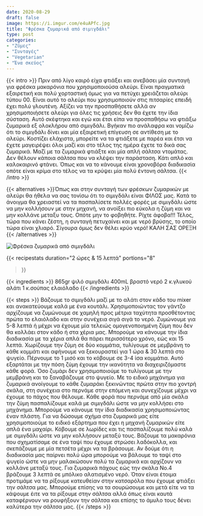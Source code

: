 ```yaml
---
date: 2020-08-29
draft: false
image: https://i.imgur.com/e4uAPfc.jpg
title: "Φρέσκα ζυμαρικά από σιμιγδάλι"
type: post
categories:
- "Ζύμες"
- "Συνταγές"
- "Vegetarian"
- "Ένα σκεύος"
---
```


{{< intro >}}
Πριν από λίγο καιρό είχα φτιάξει και ανεβάσει μία συνταγή για φρέσκα μακαρόνια που χρησιμοποιούσα αλεύρι. Είναι πραγματικά εξαιρετική και πολύ χορταστική όμως για να πετύχει χρειάζεται αλεύρι τύπου 00. Είναι αυτό το αλεύρι που χρησιμοποιούν στις πιτσαρίες επειδή έχει πολύ γλουτένη. Αξίζει να την προσπαθήσετε αλλά αν χρησιμοποιήσετε αλεύρι για όλες τις χρήσεις δεν θα έχετε την ίδια σύσταση.
Αυτό σκέφτηκα και εγώ και έτσι είπα να προσπαθήσω να φτιάξω ζυμαρικά εξ ολοκλήρου από σιμιγδάλι. Βγήκαν πιο ανάλαφρα και νομίζω ότι το σιμιγδάλι δίνει και μία εξαιρετική επίγευση σε αντίθεση με το αλεύρι. Κοστίζει ελάχιστα, μπορείτε να τα φτιάξετε με παρέα και έτσι να έχετε μαγειρέψει όλοι μαζί και στο τέλος της ημέρα έχετε τα δικά σας ζυμαρικά.
Μαζί με τα ζυμαρικά φτιάξτε και μία απλή σάλτσα ντομάτας. Δεν θέλουν κάποια σάλτσα που να κλέψει την παράσταση. Κάτι απλό και καλοκαιρινό φτάνει. Όπως και να το κάνουμε είναι χρονοβόρα διαδικασία οπότε είναι κρίμα στο τέλος να τα κρύψει μία πολύ έντονη σάλτσα.
{{< /intro >}}

{{< alternatives >}}Όπως και στην συνταγή των φρέσκων ζυμαρικών με αλεύρι θα ήθελα να σας τονίσω ότι το σιμιγδάλι είναι ΦΙΛΟΣ μας. Κατά το άνοιγμα θα χρειαστεί να τα πασπαλίσετε πολλές φορές με σιμιγδάλι ώστε να μην κολλήσουν με στην μηχανή, να ανοίξει πιο εύκολα η ζύμη και να μην κολλάνε μεταξυ τους. Οπότε μην το φοβηθήτε. Ρίχτε άφοβα!!! Τέλος, τώρα που κάνει ζέστη, η συνταγή πετυχαίνει και με νερό βρύσης, το οποίο τώρα είναι χλιαρό. Σίγουρα όμως δεν θέλει κρύο νερό! ΚΑΛΗ ΣΑΣ ΟΡΕΞΗ
{{< /alternatives >}}

![Φρέσκα ζυμαρικά από σιμιγδάλι](https://i.imgur.com/tnB96Fn.jpg "Φρέσκα ζυμαρικά από σιμιγδάλι")

{{< recipestats 
    duration="2 ώρες & 15 λεπτά"
    portions="8"
>}}

{{< ingredients >}} 
865gr ψιλό σιμιγδάλι
400mL βραστό νερό
2 κ.γλυκού αλάτι
1 κ.σούπας ελαιόλαδο
{{< /ingredients >}}

{{< steps >}}
Βάζουμε το σιμιγδάλι μαζί με το αλάτι στον κάδο του mixer και ανακατεύουμε καλά με ένα κουτάλι.
Χρησιμοποιώντας τον γάντζο αρχίζουμε να ζυμώνουμε σε χαμηλή προς μέτρια ταχύτητα προσθέτοντας πρώτα το ελαιόλαδο και στην συνέχεια σιγά σιγά το νερό.
Ζυμώνουμε για 5-8 λεπτά ή μέχρι να έχουμε μία τελειώς ομογενοποιημένη ζύμη που δεν θα κολλάει στον κάδο ή στα χέρια μας. Μπορούμε να κάνουμε την ίδια διαδικασία με τα χέρια απλά θα πάρει περισσότερο χρόνο, εώς και 15 λεπτά.
Χωρίζουμε την ζύμη σε δύο κομμάτια, τυλίγουμε σε μεμβράνη το κάθε κομμάτι και αφήνουμε να ξεκουραστεί για 1 ώρα & 30 λεπτά στο ψυγείο. 
Πέρνουμε το 1 μισό και το κόβουμε σε 3-4 ίσα κομμάτια. Αυτό εξαρτάται με την πόση ζύμη έχουμε την ικανότητα να διαχειριζόμαστε κάθε φορά. Όσο ζυμάρι δεν χρησιμοποιούμε το τυλίγουμε με την μεμβράνη και το ξαναβάζουμε στο ψυγείο.
Με το ειδικό μηχάνημα για ζυμαρικά ανοίγουμε το κάθε ζυμαράκι ξεκινώντας πρώτα στην πιο χοντρή σκάλα, στη συνέχεια στο περνάμε στην επόμενη και συνεχίζουμε μέχρι να έχουμε το πάχος που θέλουμε. Κάθε φορά που περνάμε από μία σκάλα την ζύμη πασπαλίζουμε καλά με σιμιγδάλι ώστε να μην κολλήσει στο μηχάνημα. Μπορούμε να κάνουμε την ίδια διαδικασία χρησιμοποιώντας έναν πλάστη.
Για να δώσουμε σχήμα στα ζυμαρικά μας είτε χρησιμοποιούμε το ειδικό εξάρτημα που έχει η μηχανή ζυμαρικών είτε απλά ένα μαχαίρι. Κόβουμε σε λωρίδες και τις πασπαλίζουμε πολύ καλά με σιμιγδάλι ώστε να μην κολλήσουν μεταξύ τους.
Βάζουμε τα μακαρόνια που σχηματίσαμε σε ένα ταψί που έχουμε στρώσει λαδόκολλα, και σκεπάζουμε με μία πετσέτα μέχρι να τα βράσουμε. Αν δούμε ότι η διαδικασία μας παίρνει πολύ ώρα μπορούμε να βάλουμε το ταψί στο ψυγείο ώστε να μην μαλακώσουν πολύ τα ζυμαρικά και αρχίζουν να κολλάνε μεταξύ τους.
Για ζυμαρικά πάχους εώς την σκάλα Νο.4 βράζουμε 3 λεπτά σε μπόλικο αλατισμένο νερό.
Όταν είναι έτοιμα προτιμάμε να τα ρίξουμε κατευθείαν στην κατσαρόλα που έχουμε φτιάξει την σάλτσα μας. Μπορούμε επίσης να τα σουρώσουμε και μετά είτε να τα κάψουμε έιτε να τα ρίξουμε στην σάλτσα αλλά όπως είναι καυτά καταφέρνουν να ρουφήξουν την σάλτσα και επίσης το άμυλο τους δένει καλύτερα την σάλτσα μας.
{{< /steps >}}